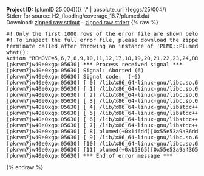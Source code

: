 **Project ID:** [plumID:25.004]({{ '/' | absolute_url }}eggs/25/004/)  
Stderr for source:  H2_flooding/coverage_16.7/plumed.dat   
Download: [zipped raw stdout](plumed.dat.plumed.stdout.txt.zip) - [zipped raw stderr](plumed.dat.plumed.stderr.txt.zip) 
{% raw %}
<pre>
#! Only the first 1000 rows of the error file are shown below
#! To inspect the full error file, please download the zipped raw stderr file above
terminate called after throwing an instance of 'PLMD::Plumed::Exception'
what():
Action "REMOVE=5,6,7,8,9,10,11,12,17,18,19,20,21,22,23,24,88,89,90,91,92,93,94,95,100,101,102,103,104,105,106,107,171,172,173,174,175,176,177,178,183,184,185,186,187,188,189,190,254,255,256,257,258,259,260,261,266,267,268,269,270,271,272,273,337,338,339,340,341,342,343,344,349,350,351,352,353,354,355,356,421,422,423,424,425,426,427,428,433,434,435,436,437,438,439,440,505,506,507,508,509,510,511,512,517,518,519,520,521,522,523,524,589,590,591,592,593,594,595,596,601,602,603,604,605,606,607,608,673,674,675,676,677,678,679,680,685,686,687,688,689,690,691,692,755,753,751,754,750,756" is not known.
[pkrvm7jw40e0xgp:05630] *** Process received signal ***
[pkrvm7jw40e0xgp:05630] Signal: Aborted (6)
[pkrvm7jw40e0xgp:05630] Signal code:  (-6)
[pkrvm7jw40e0xgp:05630] [ 0] /lib/x86_64-linux-gnu/libc.so.6(+0x45330)[0x7f5c6d845330]
[pkrvm7jw40e0xgp:05630] [ 1] /lib/x86_64-linux-gnu/libc.so.6(pthread_kill+0x11c)[0x7f5c6d89eb2c]
[pkrvm7jw40e0xgp:05630] [ 2] /lib/x86_64-linux-gnu/libc.so.6(gsignal+0x1e)[0x7f5c6d84527e]
[pkrvm7jw40e0xgp:05630] [ 3] /lib/x86_64-linux-gnu/libc.so.6(abort+0xdf)[0x7f5c6d8288ff]
[pkrvm7jw40e0xgp:05630] [ 4] /lib/x86_64-linux-gnu/libstdc++.so.6(+0xa5ff5)[0x7f5c6dca5ff5]
[pkrvm7jw40e0xgp:05630] [ 5] /lib/x86_64-linux-gnu/libstdc++.so.6(+0xbb0da)[0x7f5c6dcbb0da]
[pkrvm7jw40e0xgp:05630] [ 6] /lib/x86_64-linux-gnu/libstdc++.so.6(_ZSt10unexpectedv+0x0)[0x7f5c6dca5a55]
[pkrvm7jw40e0xgp:05630] [ 7] /lib/x86_64-linux-gnu/libstdc++.so.6(+0xa5a6f)[0x7f5c6dca5a6f]
[pkrvm7jw40e0xgp:05630] [ 8] plumed(+0x146dd)[0x55e53a9a36dd]
[pkrvm7jw40e0xgp:05630] [ 9] /lib/x86_64-linux-gnu/libc.so.6(+0x2a1ca)[0x7f5c6d82a1ca]
[pkrvm7jw40e0xgp:05630] [10] /lib/x86_64-linux-gnu/libc.so.6(__libc_start_main+0x8b)[0x7f5c6d82a28b]
[pkrvm7jw40e0xgp:05630] [11] plumed(+0x15365)[0x55e53a9a4365]
[pkrvm7jw40e0xgp:05630] *** End of error message ***
</pre>
{% endraw %}
